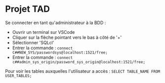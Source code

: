 # Projet TAD

Se connecter en tant qu'administrateur à la BDD :
* Ouvrir un terminal sur VSCode
* Cliquer sur la flèche pointant vers le bas à côté de '+'
* Sélectionner 'SQLcl'
* Entrer la commande : `connect C##NEW_SYS/passwordsys@localhost:1521/free;`
* Entrer la commande : `connect c##admin_sys_origin/password_sys_origin@localhost:1521/free;`

Pour voir les tables auxquelles l'utilisateur a accès : `SELECT TABLE_NAME FROM USER_TABLES;`
